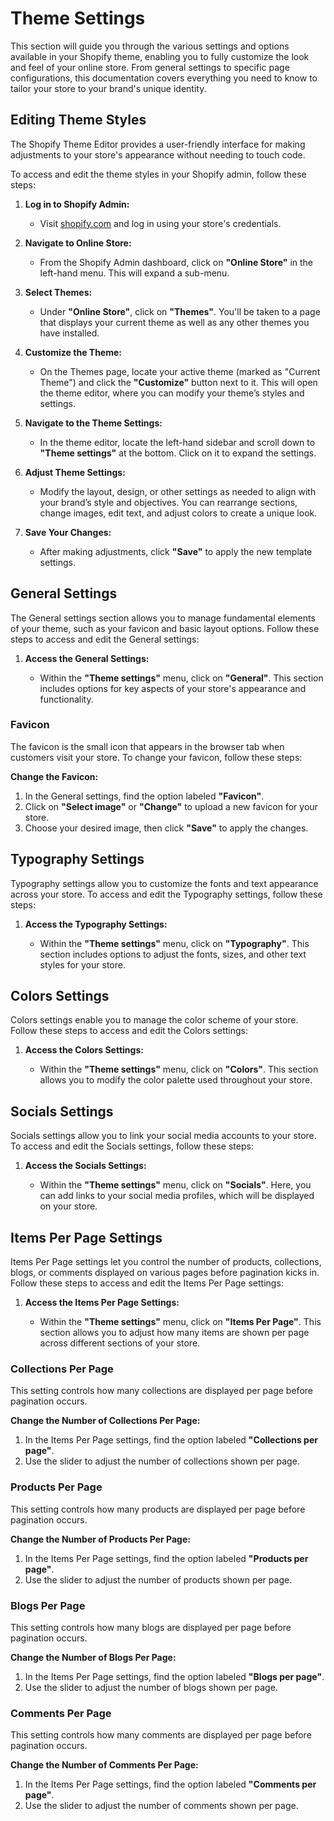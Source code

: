# Theme Settings

This section will guide you through the various settings and options available in your Shopify theme, enabling you to fully customize the look and feel of your online store. From general settings to specific page configurations, this documentation covers everything you need to know to tailor your store to your brand's unique identity.

## Editing Theme Styles

The Shopify Theme Editor provides a user-friendly interface for making adjustments to your store's appearance without needing to touch code.

To access and edit the theme styles in your Shopify admin, follow these steps:

1. **Log in to Shopify Admin:**

   - Visit [shopify.com](https://www.shopify.com) and log in using your store's credentials.

2. **Navigate to Online Store:**

   - From the Shopify Admin dashboard, click on **"Online Store"** in the left-hand menu. This will expand a sub-menu.

3. **Select Themes:**

   - Under **"Online Store"**, click on **"Themes"**. You'll be taken to a page that displays your current theme as well as any other themes you have installed.

4. **Customize the Theme:**

   - On the Themes page, locate your active theme (marked as "Current Theme") and click the **"Customize"** button next to it. This will open the theme editor, where you can modify your theme’s styles and settings.

5. **Navigate to the Theme Settings:**

   - In the theme editor, locate the left-hand sidebar and scroll down to **"Theme settings"** at the bottom. Click on it to expand the settings.

6. **Adjust Theme Settings:**

   - Modify the layout, design, or other settings as needed to align with your brand’s style and objectives. You can rearrange sections, change images, edit text, and adjust colors to create a unique look.

7. **Save Your Changes:**

   - After making adjustments, click **"Save"** to apply the new template settings.

## General Settings

The General settings section allows you to manage fundamental elements of your theme, such as your favicon and basic layout options. Follow these steps to access and edit the General settings:

1. **Access the General Settings:**

   - Within the **"Theme settings"** menu, click on **"General"**. This section includes options for key aspects of your store's appearance and functionality.

### Favicon

The favicon is the small icon that appears in the browser tab when customers visit your store. To change your favicon, follow these steps:

**Change the Favicon:**

1. In the General settings, find the option labeled **"Favicon"**.
2. Click on **"Select image"** or **"Change"** to upload a new favicon for your store.
3. Choose your desired image, then click **"Save"** to apply the changes.

## Typography Settings

Typography settings allow you to customize the fonts and text appearance across your store. To access and edit the Typography settings, follow these steps:

1. **Access the Typography Settings:**

   - Within the **"Theme settings"** menu, click on **"Typography"**. This section includes options to adjust the fonts, sizes, and other text styles for your store.

## Colors Settings

Colors settings enable you to manage the color scheme of your store. Follow these steps to access and edit the Colors settings:

1. **Access the Colors Settings:**

   - Within the **"Theme settings"** menu, click on **"Colors"**. This section allows you to modify the color palette used throughout your store.

## Socials Settings

Socials settings allow you to link your social media accounts to your store. To access and edit the Socials settings, follow these steps:

1. **Access the Socials Settings:**

   - Within the **"Theme settings"** menu, click on **"Socials"**. Here, you can add links to your social media profiles, which will be displayed on your store.

## Items Per Page Settings

Items Per Page settings let you control the number of products, collections, blogs, or comments displayed on various pages before pagination kicks in. Follow these steps to access and edit the Items Per Page settings:

1. **Access the Items Per Page Settings:**

   - Within the **"Theme settings"** menu, click on **"Items Per Page"**. This section allows you to adjust how many items are shown per page across different sections of your store.

### Collections Per Page

This setting controls how many collections are displayed per page before pagination occurs.

**Change the Number of Collections Per Page:**

1. In the Items Per Page settings, find the option labeled **"Collections per page"**.
2. Use the slider to adjust the number of collections shown per page.

### Products Per Page

This setting controls how many products are displayed per page before pagination occurs.

**Change the Number of Products Per Page:**

1. In the Items Per Page settings, find the option labeled **"Products per page"**.
2. Use the slider to adjust the number of products shown per page.

### Blogs Per Page

This setting controls how many blogs are displayed per page before pagination occurs.

**Change the Number of Blogs Per Page:**

1. In the Items Per Page settings, find the option labeled **"Blogs per page"**.
2. Use the slider to adjust the number of blogs shown per page.

### Comments Per Page

This setting controls how many comments are displayed per page before pagination occurs.

**Change the Number of Comments Per Page:**

1. In the Items Per Page settings, find the option labeled **"Comments per page"**.
2. Use the slider to adjust the number of comments shown per page.
